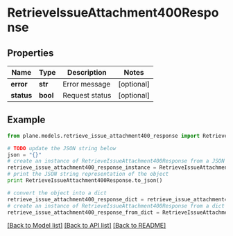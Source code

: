 # RetrieveIssueAttachment400Response


## Properties
Name | Type | Description | Notes
------------ | ------------- | ------------- | -------------
**error** | **str** | Error message | [optional] 
**status** | **bool** | Request status | [optional] 

## Example

```python
from plane.models.retrieve_issue_attachment400_response import RetrieveIssueAttachment400Response

# TODO update the JSON string below
json = "{}"
# create an instance of RetrieveIssueAttachment400Response from a JSON string
retrieve_issue_attachment400_response_instance = RetrieveIssueAttachment400Response.from_json(json)
# print the JSON string representation of the object
print RetrieveIssueAttachment400Response.to_json()

# convert the object into a dict
retrieve_issue_attachment400_response_dict = retrieve_issue_attachment400_response_instance.to_dict()
# create an instance of RetrieveIssueAttachment400Response from a dict
retrieve_issue_attachment400_response_from_dict = RetrieveIssueAttachment400Response.from_dict(retrieve_issue_attachment400_response_dict)
```
[[Back to Model list]](../README.md#documentation-for-models) [[Back to API list]](../README.md#documentation-for-api-endpoints) [[Back to README]](../README.md)


